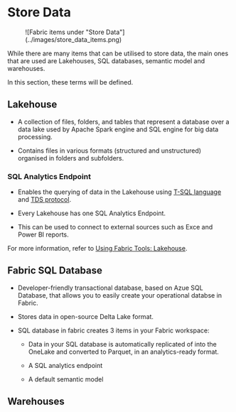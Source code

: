 # Store Data

<figure markdown="span">
  ![Fabric items under "Store Data"](../images/store_data_items.png)
</figure>

While there are many items that can be utilised to store data, the main ones that are used are Lakehouses, SQL databases, semantic model and warehouses.

In this section, these terms will be defined.

## Lakehouse

- A collection of files, folders, and tables that represent a database over a data lake used by Apache Spark engine and SQL engine for big data processing.

- Contains files in various formats (structured and unstructured) organised in folders and subfolders.

### SQL Analytics Endpoint

- Enables the querying of data in the Lakehouse using [T-SQL language](https://learn.microsoft.com/en-us/sql/t-sql/language-reference?view=sql-server-ver16) and [TDS protocol](https://learn.microsoft.com/en-us/openspecs/windows_protocols/ms-tds/b46a581a-39de-4745-b076-ec4dbb7d13ec).

- Every Lakehouse has one SQL Analytics Endpoint.

- This can be used to connect to external sources such as Exce and Power BI reports.

For more information, refer to [Using Fabric Tools: Lakehouse](../fabric_tools/lakehouse.md).

## Fabric SQL Database

- Developer-friendly transactional database, based on Azue SQL Database, that allows you to easily create your operational databse in Fabric. 

- Stores data in open-source Delta Lake format.

- SQL database in fabric creates 3 items in your Fabric workspace:

   - Data in your SQL database is automatically replicated of into the OneLake and converted to Parquet, in an analytics-ready format.

   - A SQL analytics endpoint

   - A default semantic model

## Warehouses

